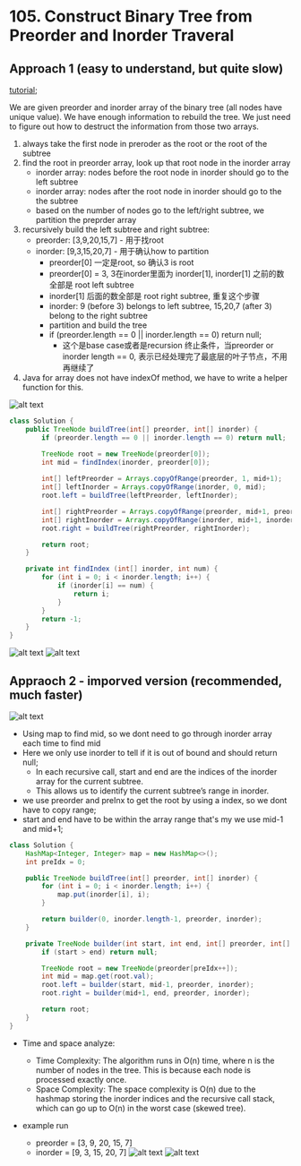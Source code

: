 # 105. Construct Binary Tree from Preorder and Inorder Traveral

## Approach 1 (easy to understand, but quite slow)

[tutorial](https://www.youtube.com/watch?v=ihj4IQGZ2zc&t=263s);

We are given preorder and inorder array of the binary tree (all nodes have unique value). We have enough information to rebuild the tree. We just need to figure out how to destruct the information from those two arrays.

1. always take the first node in preroder as the root or the root of the subtree
2. find the root in preorder array, look up that root node in the inorder array
    - inorder array: nodes before the root node in inorder should go to the left subtree
    - inorder array: nodes after the root node in inorder should go to the the subtree
    - based on the number of nodes go to the left/right subtree, we partition the preprder array
3. recursively build the left subtree and right subtree:
    - preorder: [3,9,20,15,7] - 用于找root
    - inorder: [9,3,15,20,7] - 用于确认how to partition
        - preorder[0] 一定是root, so 确认3 is root
        - preorder[0] = 3, 3在inorder里面为 inorder[1], inorder[1] 之前的数全部是 root left subtree
        - inorder[1] 后面的数全部是 root right subtree, 重复这个步骤
        - inorder: 9 (before 3) belongs to left subtree, 15,20,7 (after 3) belong to the right subtree
        - partition and build the tree
        - if (preorder.length == 0 || inorder.length == 0) return null;
            - 这个是base case或者是recursion 终止条件，当preorder or inorder length == 0, 表示已经处理完了最底层的叶子节点，不用再继续了 
4. Java for array does not have indexOf method, we have to write a helper function for this.

![alt text](image-63.png)

```java
class Solution {
    public TreeNode buildTree(int[] preorder, int[] inorder) {
        if (preorder.length == 0 || inorder.length == 0) return null; 

        TreeNode root = new TreeNode(preorder[0]);
        int mid = findIndex(inorder, preorder[0]);
        
        int[] leftPreorder = Arrays.copyOfRange(preorder, 1, mid+1);
        int[] leftInorder = Arrays.copyOfRange(inorder, 0, mid);
        root.left = buildTree(leftPreorder, leftInorder);

        int[] rightPreorder = Arrays.copyOfRange(preorder, mid+1, preorder.length);
        int[] rightInorder = Arrays.copyOfRange(inorder, mid+1, inorder.length);
        root.right = buildTree(rightPreorder, rightInorder);

        return root;
    }

    private int findIndex (int[] inorder, int num) {
        for (int i = 0; i < inorder.length; i++) {
            if (inorder[i] == num) {
                return i;
            }
        }
        return -1;
    }
}
```
![alt text](image-64.png)
![alt text](image-65.png)

## Appraoch 2 - imporved version (recommended, much faster)

![alt text](image-35.png)

- Using map to find mid, so we dont need to go through inorder array each time to find mid
- Here we only use inorder to tell if it is out of bound and should return null;
    - In each recursive call, start and end are the indices of the inorder array for the current subtree. 
    - This allows us to identify the current subtree’s range in inorder.
- we use preorder and preInx to get the root by using a index, so we dont have to copy range; 
- start and end have to be within the array range that's my we use mid-1 and mid+1;

```java
class Solution {
    HashMap<Integer, Integer> map = new HashMap<>();
    int preIdx = 0;

    public TreeNode buildTree(int[] preorder, int[] inorder) {
        for (int i = 0; i < inorder.length; i++) {
            map.put(inorder[i], i);
        }

        return builder(0, inorder.length-1, preorder, inorder);
    }

    private TreeNode builder(int start, int end, int[] preorder, int[] inorder) {
        if (start > end) return null;

        TreeNode root = new TreeNode(preorder[preIdx++]);
        int mid = map.get(root.val);
        root.left = builder(start, mid-1, preorder, inorder);
        root.right = builder(mid+1, end, preorder, inorder);

        return root;
    }
}
```
- Time and space analyze:
  - Time Complexity: The algorithm runs in O(n) time, where n is the number of nodes in the tree. This is because each node is processed exactly once.
  - Space Complexity: The space complexity is O(n) due to the hashmap storing the inorder indices and the recursive call stack, which can go up to O(n) in the worst case (skewed tree).

- example run
    - preorder = [3, 9, 20, 15, 7]
    - inorder  = [9, 3, 15, 20, 7]
![alt text](image-66.png)
![alt text](image-67.png)